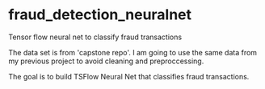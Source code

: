 # fraud_detection_neuralnet
Tensor flow neural net to classify fraud transactions

The data set is from 'capstone repo'. I am going to use the same data from my previous project to avoid cleaning and preproccessing.

The goal is to build TSFlow Neural Net that classifies fraud transactions.
